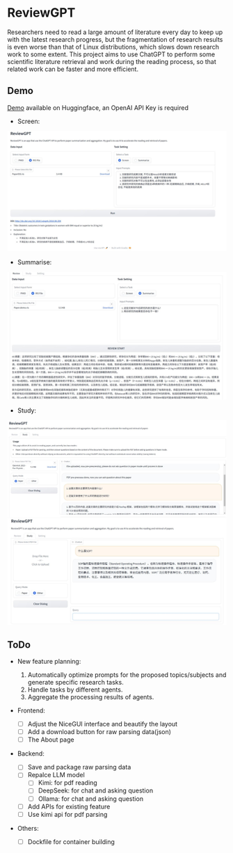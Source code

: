 # ReviewGPT

Researchers need to read a large amount of literature every day to keep up with the latest research progress, but the fragmentation of research results is even worse than that of Linux distributions, which slows down research work to some extent. This project aims to use ChatGPT to perform some scientific literature retrieval and work during the reading process, so that related work can be faster and more efficient.

## Demo

[Demo](https://huggingface.co/spaces/SilenWang/ReviewGPT) available on Huggingface, an OpenAI API Key is required

- Screen:

![demo](img/screen.png)

- Summarise:

![demo](img/summarise.png)

- Study:

![demo](img/study_paper.png)
![demo](img/study_other.png)

## ToDo

- New feature planning:
  1. Automatically optimize prompts for the proposed topics/subjects and generate specific research tasks.
  2. Handle tasks by different agents.
  3. Aggregate the processing results of agents.

- Frontend:
  + [ ] Adjust the NiceGUI interface and beautify the layout
  + [ ] Add a download button for raw parsing data(json) 
  + [ ] The About page
- Backend: 
  + [ ] Save and package raw parsing data
  + [ ] Repalce LLM model
    + [ ] Kimi: for pdf reading
    + [ ] DeepSeek: for chat and asking question
    + [ ] Ollama: for chat and asking question
  + [ ] Add APIs for existing feature
  + [ ] Use kimi api for pdf parsing
- Others:
  - [ ] Dockfile for container building
